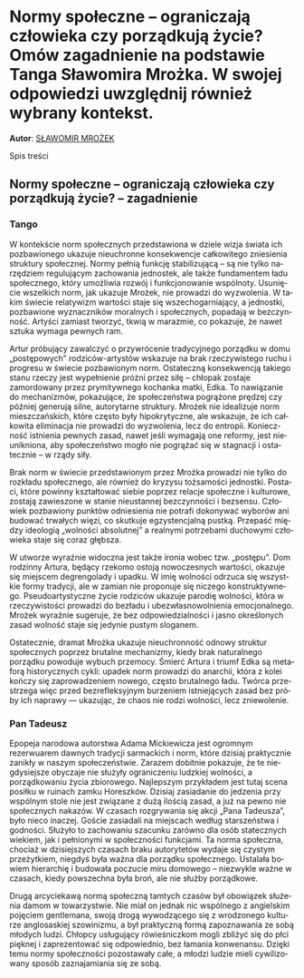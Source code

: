 # Normy społeczne – ograniczają człowieka czy porządkują życie? Omów zagadnienie na podstawie Tanga Sławomira Mrożka. W swojej odpowiedzi uwzględnij również wybrany kontekst.

**Autor**: [SŁAWOMIR MROŻEK](https://poezja.org/wz/Slawomir_Mrozek/)

Spis treści



## Normy społeczne – ograniczają człowieka czy porządkują życie? – zagadnienie

### Tango

W kon­tek­ście norm spo­łecz­nych przed­sta­wio­na w dzie­le wi­zja świa­ta ich po­zba­wio­ne­go uka­zu­je nieuchronne konsekwencje całkowitego zniesienia struktury społecznej. Nor­my peł­nią funk­cję sta­bi­li­zu­ją­cą – są nie tyl­ko na­rzę­dziem re­gu­lu­ją­cym za­cho­wa­nia jed­no­stek, ale tak­że fun­da­men­tem ładu spo­łecz­ne­go, któ­ry umoż­li­wia roz­wój i funk­cjo­no­wa­nie wspól­no­ty. Usu­nię­cie wszel­kich norm, jak uka­zu­je Mro­żek, nie prowadzi do wyzwolenia. W ta­kim świe­cie re­la­ty­wizm war­to­ści sta­je się wszech­ogar­nia­ją­cy, a jed­nost­ki, po­zba­wio­ne wy­znacz­ni­ków mo­ral­nych i spo­łecz­nych, po­pa­da­ją w bez­czyn­ność. Ar­ty­ści za­miast two­rzyć, tkwią w marazmie, co po­ka­zu­je, że na­wet sztu­ka wy­ma­ga pew­nych ram.

Artur pró­bu­ją­cy zawalczyć o przywrócenie tradycyjnego porządku w domu „postępowych” rodziców-artystów wska­zu­je na brak rze­czy­wi­ste­go ru­chu i pro­gre­su w świe­cie po­zba­wio­nym norm. Osta­tecz­ną kon­se­kwen­cją ta­kie­go sta­nu rze­czy jest wy­peł­nie­nie próż­ni przez siłę – chło­pak zo­sta­je zamordowany przez prymitywnego kochanka matki, Edka. To na­wią­za­nie do me­cha­ni­zmów, po­ka­zu­ją­ce, że spo­łe­czeń­stwa po­grą­żo­ne prę­dzej czy póź­niej ge­ne­ru­ją sil­ne, au­to­ry­tar­ne struk­tu­ry. Mro­żek nie ide­ali­zu­je norm miesz­czań­skich, któ­re czę­sto były hi­po­kry­tycz­ne, ale wska­zu­je, że ich cał­ko­wi­ta eli­mi­na­cja nie pro­wa­dzi do wy­zwo­le­nia, lecz do en­tro­pii. Ko­niecz­ność ist­nie­nia pew­nych za­sad, na­wet je­śli wy­ma­ga­ją one re­for­my, jest nie­unik­nio­na, aby spo­łe­czeń­stwo mo­gło nie po­grą­żać się w sta­gna­cji i osta­tecz­nie – w rzą­dy siły.

Brak norm w świecie przedstawionym przez Mrożka prowadzi nie tylko do rozkładu społecznego, ale również do kryzysu tożsamości jednostki. Po­sta­ci, któ­re po­win­ny kształ­to­wać sie­bie po­przez re­la­cje spo­łecz­ne i kul­tu­ro­we, zo­sta­ją za­wie­szo­ne w sta­nie nie­ustan­nej bez­czyn­no­ści i bez­sen­su. Czło­wiek po­zba­wio­ny punk­tów od­nie­sie­nia nie po­tra­fi do­ko­ny­wać wy­bo­rów ani bu­do­wać trwa­łych wię­zi, co skut­ku­je egzystencjalną pustką. Prze­paść mię­dzy ide­olo­gią „wol­no­ści ab­so­lut­nej” a re­al­ny­mi po­trze­ba­mi du­cho­wy­mi czło­wie­ka sta­je się co­raz głęb­sza.

W utwo­rze wy­raź­nie wi­docz­na jest tak­że ironia wobec tzw. „postępu”. Dom ro­dzin­ny Artura, bę­dą­cy rze­ko­mo osto­ją no­wo­cze­snych war­to­ści, oka­zu­je się miej­scem de­gren­go­la­dy i upad­ku. W imię wol­no­ści od­rzu­ca się wszyst­kie for­my tra­dy­cji, ale w za­mian nie pro­po­nu­je się ni­cze­go kon­struk­tyw­ne­go. Pseudoartystyczne życie rodziców ukazuje parodię wolności, któ­ra w rze­czy­wi­sto­ści pro­wa­dzi do bez­ła­du i ubez­wła­sno­wol­nie­nia emo­cjo­nal­ne­go. Mro­żek wy­raź­nie su­ge­ru­je, że bez od­po­wie­dzial­no­ści i ja­sno okre­ślo­nych za­sad wol­ność sta­je się je­dy­nie pu­stym slo­ga­nem.

Osta­tecz­nie, dra­mat Mroż­ka uka­zu­je nieuchronność odnowy struktur społecznych poprzez brutalne mechanizmy, kiedy brak naturalnego porządku powoduje wybuch przemocy. Śmierć Ar­tu­ra i triumf Edka są me­ta­fo­rą hi­sto­rycz­nych cy­kli: upa­dek norm pro­wa­dzi do anar­chii, któ­ra z ko­lei koń­czy się za­pro­wa­dze­niem no­we­go, czę­sto bru­tal­ne­go ładu. Twór­ca prze­strze­ga więc przed bez­re­flek­syj­nym bu­rze­niem ist­nie­ją­cych za­sad bez pró­by ich na­pra­wy — uka­zu­jąc, że cha­os nie ro­dzi wol­no­ści, lecz znie­wo­le­nie.

### Pan Tadeusz

Epo­pe­ja na­ro­do­wa au­tor­stwa Ada­ma Mic­kie­wi­cza jest ogromnym rezerwuarem dawnych tradycji sarmackich i norm, któ­re dzi­siaj prak­tycz­nie za­ni­kły w na­szym spo­łe­czeń­stwie. Za­ra­zem do­bit­nie po­ka­zu­je, że te nie­gdy­siej­sze oby­cza­je nie służyły ograniczeniu ludzkiej wolności, a porządkowaniu życia zbiorowego. Naj­lep­szym przy­kła­dem jest tu­taj scena posiłku w ruinach zamku Horeszków. Dzi­siaj za­sia­da­nie do je­dze­nia przy wspól­nym sto­le nie jest zwią­za­ne z dużą ilo­ścią za­sad, a już na pew­no nie spo­łecz­nych na­ka­zów. W cza­sach roz­gry­wa­nia się ak­cji „Pana Ta­de­usza”, było nie­co ina­czej. Go­ście za­sia­da­li na miej­scach według starszeństwa i godności. Słu­ży­ło to za­cho­wa­niu sza­cun­ku za­rów­no dla osób sta­tecz­nych wie­kiem, jak i peł­nio­ny­mi w spo­łecz­no­ści funk­cja­mi. Ta nor­ma spo­łecz­na, cho­ciaż w dzi­siej­szych cza­sach bra­ku au­to­ry­te­tów wy­da­je się czy­stym prze­żyt­kiem, niegdyś była ważna dla porządku społecznego. Usta­la­ła bo­wiem hierarchię i bu­do­wa­ła po­czu­cie miru domowego – nie­zwy­kle waż­ne w cza­sach, kie­dy po­wszech­na była broń, ale nie służ­by po­rząd­ko­we.

Dru­gą ar­cy­cie­ka­wą nor­mą spo­łecz­ną tam­tych cza­sów był obo­wią­zek słu­że­nia da­mom w to­wa­rzy­stwie. Nie miał on jed­nak nic wspól­ne­go z an­giel­skim po­ję­ciem gen­tle­ma­na, swo­ją dro­gą wy­wo­dzą­ce­go się z wro­dzo­ne­go kul­tu­rze an­glo­sa­skiej szo­wi­ni­zmu, a był prak­tycz­ną for­mą za­po­zna­wa­nia ze sobą mło­dych lu­dzi. Chłop­cy usłu­gu­ją­cy ró­wie­śnicz­kom mo­gli zbliżyć się do płci pięknej i zaprezentować się odpowiednio, bez łamania konwenansu. Dzię­ki temu nor­my spo­łecz­no­ści po­zo­sta­wa­ły całe, a mło­dzi lu­dzie mie­li cy­wi­li­zo­wa­ny spo­sób za­zna­ja­mia­nia się ze sobą.



